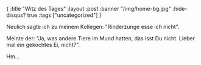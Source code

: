 {
  :title "Witz des Tages"
  :layout :post
  :banner "/img/home-bg.jpg"
  :hide-disqus? true
  :tags ["uncategorized"]
}

Neulich sagte ich zu meinem Kollegen: "Rinderzunge esse ich nicht".

Meinte der: "Ja, was andere Tiere im Mund hatten, das isst Du nicht. Lieber mal ein gekochtes Ei, nicht?".

Hm...
